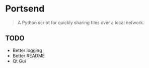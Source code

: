 # Portsend

> A Python script for quickly sharing files over a local network.

## TODO

- Better logging
- Better README
- Qt Gui
